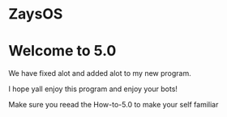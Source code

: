 # ZaysOS
 # Welcome to 5.0

We have fixed alot and added alot to my new program.

I hope yall enjoy this program and enjoy your bots!

Make sure you reead the How-to-5.0  to make your self familiar
